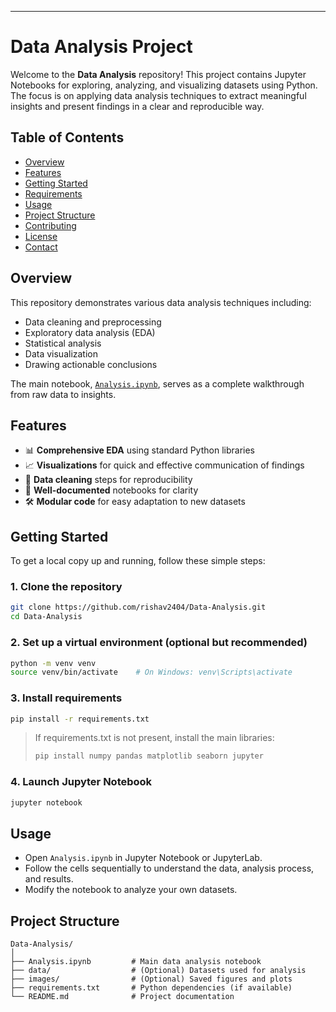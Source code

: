 ---

# Data Analysis Project

Welcome to the **Data Analysis** repository! This project contains Jupyter Notebooks for exploring, analyzing, and visualizing datasets using Python. The focus is on applying data analysis techniques to extract meaningful insights and present findings in a clear and reproducible way.

## Table of Contents

- [Overview](#overview)
- [Features](#features)
- [Getting Started](#getting-started)
- [Requirements](#requirements)
- [Usage](#usage)
- [Project Structure](#project-structure)
- [Contributing](#contributing)
- [License](#license)
- [Contact](#contact)

## Overview

This repository demonstrates various data analysis techniques including:

- Data cleaning and preprocessing
- Exploratory data analysis (EDA)
- Statistical analysis
- Data visualization
- Drawing actionable conclusions

The main notebook, [`Analysis.ipynb`](./Analysis.ipynb), serves as a complete walkthrough from raw data to insights.

## Features

- 📊 **Comprehensive EDA** using standard Python libraries
- 📈 **Visualizations** for quick and effective communication of findings
- 🧹 **Data cleaning** steps for reproducibility
- 📝 **Well-documented** notebooks for clarity
- 🛠️ **Modular code** for easy adaptation to new datasets

## Getting Started

To get a local copy up and running, follow these simple steps:

### 1. Clone the repository

```bash
git clone https://github.com/rishav2404/Data-Analysis.git
cd Data-Analysis
```

### 2. Set up a virtual environment (optional but recommended)

```bash
python -m venv venv
source venv/bin/activate    # On Windows: venv\Scripts\activate
```

### 3. Install requirements

```bash
pip install -r requirements.txt
```
> If requirements.txt is not present, install the main libraries:
> 
> ```bash
> pip install numpy pandas matplotlib seaborn jupyter
> ```

### 4. Launch Jupyter Notebook

```bash
jupyter notebook
```

## Usage

- Open `Analysis.ipynb` in Jupyter Notebook or JupyterLab.
- Follow the cells sequentially to understand the data, analysis process, and results.
- Modify the notebook to analyze your own datasets.

## Project Structure

```plaintext
Data-Analysis/
│
├── Analysis.ipynb         # Main data analysis notebook
├── data/                  # (Optional) Datasets used for analysis
├── images/                # (Optional) Saved figures and plots
├── requirements.txt       # Python dependencies (if available)
└── README.md              # Project documentation
```
